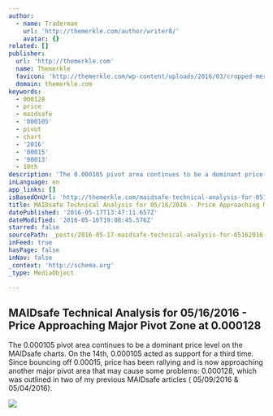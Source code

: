 ```yaml
---
author:
  - name: Traderman
    url: 'http://themerkle.com/author/writer8/'
    avatar: {}
related: []
publisher:
  url: 'http://themerkle.com'
  name: Themerkle
  favicon: 'http://themerkle.com/wp-content/uploads/2016/03/cropped-merkle-white-1-192x192.png'
  domain: themerkle.com
keywords:
  - 000128
  - price
  - maidsafe
  - '000105'
  - pivot
  - chart
  - '2016'
  - '00015'
  - '00013'
  - 10th
description: 'The 0.000105 pivot area continues to be a dominant price level on the MAIDsafe charts. On the 14th, 0.000105 acted as support for a third time. Since bouncing off 0.00015, price has been rallying and is now approaching another major pivot area that may cause some problems: 0.000128, which was outlined in two of my previous MAIDsafe articles ( 05/09/2016 & 05/04/2016).'
inLanguage: en
app_links: []
isBasedOnUrl: 'http://themerkle.com/maidsafe-technical-analysis-for-05162016/'
title: MAIDsafe Technical Analysis for 05/16/2016 - Price Approaching Major Pivot Zone at 0.000128
datePublished: '2016-05-17T13:47:11.657Z'
dateModified: '2016-05-16T19:08:45.576Z'
starred: false
sourcePath: _posts/2016-05-17-maidsafe-technical-analysis-for-05162016-price-approachi.md
inFeed: true
hasPage: false
inNav: false
_context: 'http://schema.org'
_type: MediaObject

---
```

<article style=""><h1>MAIDsafe Technical Analysis for 05/16/2016 - Price Approaching Major Pivot Zone at 0.000128</h1><p>The 0.000105 pivot area continues to be a dominant price level on the MAIDsafe charts. On the 14th, 0.000105 acted as support for a third time. Since bouncing off 0.00015, price has been rallying and is now approaching another major pivot area that may cause some problems: 0.000128, which was outlined in two of my previous MAIDsafe articles ( 05/09/2016 &amp; 05/04/2016).</p><img src="http://themerkle.com/wp-content/uploads/2016/05/MAIDsafe-technical-analysis-May16.png" /></article>